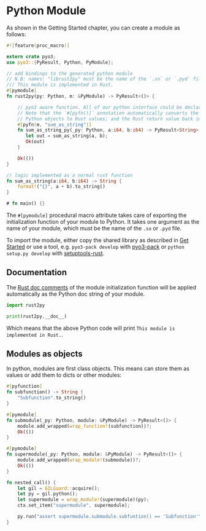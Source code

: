 # Python Module

As shown in the Getting Started chapter, you can create a module as follows:

```rust
#![feature(proc_macro)]

extern crate pyo3;
use pyo3::{PyResult, Python, PyModule};

// add bindings to the generated python module
// N.B: names: "librust2py" must be the name of the `.so` or `.pyd` file
/// This module is implemented in Rust.
#[pymodule]
fn rust2py(py: Python, m: &PyModule) -> PyResult<()> {

    // pyo3 aware function. All of our python interface could be declared in a separate module.
    // Note that the `#[pyfn()]` annotation automatically converts the arguments from
    // Python objects to Rust values; and the Rust return value back into a Python object.
    #[pyfn(m, "sum_as_string")]
    fn sum_as_string_py(_py: Python, a:i64, b:i64) -> PyResult<String> {
       let out = sum_as_string(a, b);
       Ok(out)
    }

    Ok(())
}

// logic implemented as a normal rust function
fn sum_as_string(a:i64, b:i64) -> String {
    format!("{}", a + b).to_string()
}

# fn main() {}
```

The `#[pymodule]` procedural macro attribute takes care of exporting the initialization function of your module to Python. It takes one argument as the name of your module, which must be the name of the `.so` or `.pyd` file.

To import the module, either copy the shared library as described in [Get Started](./overview.md) or use a tool, e.g. `pyo3-pack develop` with [pyo3-pack](https://github.com/PyO3/pyo3-pack) or `python setup.py develop` with [setuptools-rust](https://github.com/PyO3/setuptools-rust).

## Documentation

The [Rust doc comments](https://doc.rust-lang.org/stable/book/first-edition/comments.html) of the module initialization function will be applied automatically as the Python doc string of your module.

```python
import rust2py

print(rust2py.__doc__)
```

Which means that the above Python code will print `This module is implemented in Rust.`.

## Modules as objects

In python, modules are first class objects. This means can store them as values or add them to dicts or other modules:

```rust
#[pyfunction]
fn subfunction() -> String {
    "Subfunction".to_string()
}

#[pymodule]
fn submodule(_py: Python, module: &PyModule) -> PyResult<()> {
    module.add_wrapped(wrap_function!(subfunction))?;
    Ok(())
}

#[pymodule]
fn supermodule(_py: Python, module: &PyModule) -> PyResult<()> {
    module.add_wrapped(wrap_module!(submodule))?;
    Ok(())
}

fn nested_call() {
    let gil = GILGuard::acquire();
    let py = gil.python();
    let supermodule = wrap_module!(supermodule)(py);
    ctx.set_item("supermodule", supermodule);

    py.run("assert supermodule.submodule.subfuntion() == 'Subfunction'", None, Some(&ctx)).unwrap();
}
```

